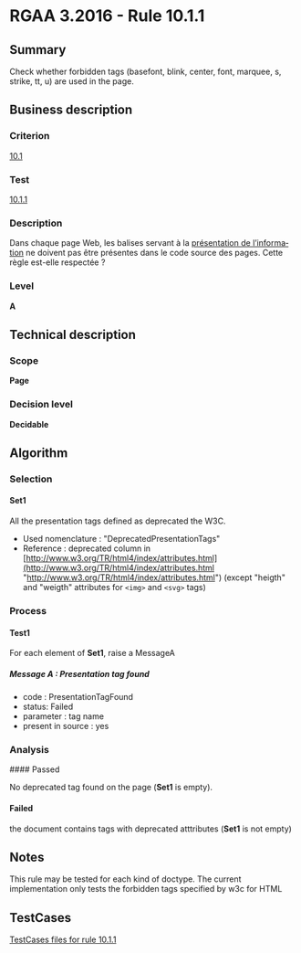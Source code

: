 # RGAA 3.2016 - Rule 10.1.1

## Summary
Check whether forbidden tags (basefont, blink, center, font, marquee, s, strike, tt, u) are used in the page.

## Business description

### Criterion
[10.1](http://references.modernisation.gouv.fr/rgaa-accessibilite/2016/criteres.html#crit-10-1)

### Test
[10.1.1](http://references.modernisation.gouv.fr/rgaa-accessibilite/2016/criteres.html#test-10-1-1)

### Description
<div lang="fr">Dans chaque page Web, les balises servant &#xE0; la <a href="http://references.modernisation.gouv.fr/rgaa-accessibilite/2016/glossaire.html#prsentation-de-linformation">pr&#xE9;sentation de l&#x2019;information</a> ne doivent pas &#xEA;tre pr&#xE9;sentes dans le code source des pages. Cette r&#xE8;gle est-elle respect&#xE9;e&nbsp;?</div>

### Level
**A**

## Technical description

### Scope
**Page**

### Decision level
**Decidable**

## Algorithm

### Selection

#### Set1

All the presentation tags defined as deprecated the W3C.

-   Used nomenclature : "DeprecatedPresentationTags"
-   Reference : deprecated column in
    [http://www.w3.org/TR/html4/index/attributes.html](http://www.w3.org/TR/html4/index/attributes.html "http://www.w3.org/TR/html4/index/attributes.html")
    (except "heigth" and "weigth" attributes for `<img>` and `<svg>` tags)

### Process

#### Test1 

For each element of **Set1**, raise a MessageA

##### Message A :  Presentation tag found

-  code : PresentationTagFound
-  status: Failed
-  parameter : tag name
-  present in source : yes


### Analysis

#### Passed

No deprecated tag found on the page (**Set1** is empty).

#### Failed

the document contains tags with deprecated atttributes (**Set1** is not empty)

## Notes

This rule may be tested for each kind of doctype. The current
implementation only tests the forbidden tags specified by w3c for HTML



##  TestCases

[TestCases files for rule 10.1.1](https://github.com/Asqatasun/Asqatasun/tree/develop/rules/rules-rgaa3.2016/src/test/resources/testcases/rgaa32016/Rgaa32016Rule100101/)


